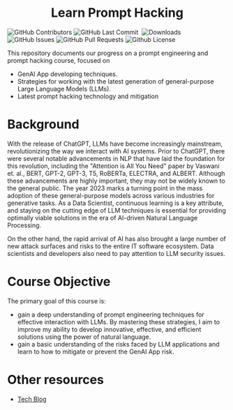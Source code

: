 <p align="center">

<h1 align="center">Learn Prompt Hacking</h1>

<p align="center">
<p>
<img alt="GitHub Contributors" src="https://img.shields.io/github/contributors/TrustAI-laboratory/Learn-Prompt-Hacking" />
<img alt="GitHub Last Commit" src="https://img.shields.io/github/last-commit/TrustAI-laboratory/Learn-Prompt-Hacking" />
<img alt="" src="https://img.shields.io/github/repo-size/TrustAI-laboratory/Learn-Prompt-Hacking" />
<img alt="Downloads" src="https://static.pepy.tech/badge/Learn-Prompt-Hacking" />
<img alt="GitHub Issues" src="https://img.shields.io/github/issues/TrustAI-laboratory/Learn-Prompt-Hacking" />
<img alt="GitHub Pull Requests" src="https://img.shields.io/github/issues-pr/TrustAI-laboratory/Learn-Prompt-Hacking" />
<img alt="Github License" src="https://img.shields.io/github/license/TrustAI-laboratory/Learn-Prompt-Hacking" />
</p>

This repository documents our progress on a prompt engineering and prompt hacking course, focused on 
* GenAI App developing techniques.
* Strategies for working with the latest generation of general-purpose Large Language Models (LLMs).
* Latest prompt hacking technology and mitigation

# Background
With the release of ChatGPT, LLMs have become increasingly mainstream, revolutionizing the way we interact with AI systems. Prior to ChatGPT, there were several notable advancements in NLP that have laid the foundation for this revolution, including the "Attention is All You Need" paper by Vaswani et. al., BERT, GPT-2, GPT-3, T5, RoBERTa, ELECTRA, and ALBERT. Although these advancements are highly important, they may not be widely known to the general public. The year 2023 marks a turning point in the mass adoption of these general-purpose models across various industries for generative tasks. As a Data Scientist, continuous learning is a key attribute, and staying on the cutting edge of LLM techniques is essential for providing optimally viable solutions in the era of AI-driven Natural Language Processing.

On the other hand, the rapid arrival of AI has also brought a large number of new attack surfaces and risks to the entire IT software ecosystem. Data scientists and developers also need to pay attention to LLM security issues.


# Course Objective
The primary goal of this course is:
* gain a deep understanding of prompt engineering techniques for effective interaction with LLMs. By mastering these strategies, I aim to improve my ability to develop innovative, effective, and efficient solutions using the power of natural language.
* gain a basic understanding of the risks faced by LLM applications and learn to how to mitigate or prevent the GenAI App risk.

# Other resources
* [Tech Blog](https://securaize.substack.com/)
